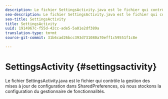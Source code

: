 ```yaml
---
description: Le fichier SettingsActivity.java est le fichier qui contrôle la gestion des mises à jour de configuration dans SharedPreferences, où nous stockons la configuration du gestionnaire de fonctionnalités.
seo-description: Le fichier SettingsActivity.java est le fichier qui contrôle la gestion des mises à jour de configuration dans SharedPreferences, où nous stockons la configuration du gestionnaire de fonctionnalités.
seo-title: SettingsActivity
title: SettingsActivity
uuid: 1914967c-f55d-42cc-ade5-5a01e2df389a
translation-type: tm+mt
source-git-commit: 31b6cad26bcc393d731080a70eff1c59551f1c8e

---
```



# SettingsActivity {#settingsactivity}

Le fichier SettingsActivity.java est le fichier qui contrôle la gestion des mises à jour de configuration dans SharedPreferences, où nous stockons la configuration du gestionnaire de fonctionnalités.